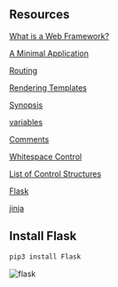 ## Resources

[What is a Web Framework?](https://intelegain-technologies.medium.com/what-are-web-frameworks-and-why-you-need-them-c4e8806bd0fb)

[A Minimal Application](https://flask.palletsprojects.com/en/1.0.x/quickstart/#a-minimal-application)

[Routing](https://flask.palletsprojects.com/en/1.0.x/quickstart/#routing)

[Rendering Templates](https://flask.palletsprojects.com/en/1.0.x/quickstart/#rendering-templates)

[Synopsis](https://jinja.palletsprojects.com/en/2.9.x/templates/#synopsis)

[variables](https://jinja.palletsprojects.com/en/2.9.x/templates/#variables)

[Comments](https://jinja.palletsprojects.com/en/2.9.x/templates/#comments)

[Whitespace Control](https://jinja.palletsprojects.com/en/2.9.x/templates/#whitespace-control)

[List of Control Structures](https://jinja.palletsprojects.com/en/2.9.x/templates/#list-of-control-structures)

[Flask](https://palletsprojects.com/p/flask/)

[jinja](https://jinja.palletsprojects.com/en/2.9.x/templates/)

## Install Flask

```bash
pip3 install Flask
```

![flask](https://s3.amazonaws.com/intranet-projects-files/concepts/74/hbnb_step3.pnghttps://s3.amazonaws.com/intranet-projects-files/concepts/74/hbnb_step3.png)
